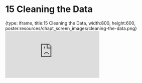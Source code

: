 # 15 Cleaning the Data
 
{type: iframe, title:15 Cleaning the Data, width:800, height:600, poster:resources/chapt_screen_images/cleaning-the-data.png}
![](https://datatrail-jhu.github.io/DataTrail/no_toc/cleaning-the-data.html)
 

 
